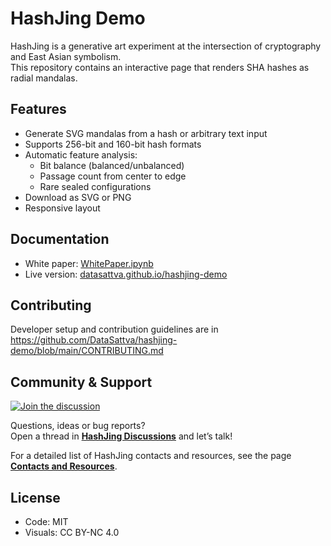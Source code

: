 # HashJing Demo

HashJing is a generative art experiment at the intersection of cryptography and East Asian symbolism.  
This repository contains an interactive page that renders SHA hashes as radial mandalas.

## Features

- Generate SVG mandalas from a hash or arbitrary text input
- Supports 256-bit and 160-bit hash formats
- Automatic feature analysis:
  - Bit balance (balanced/unbalanced)
  - Passage count from center to edge
  - Rare sealed configurations
- Download as SVG or PNG
- Responsive layout

## Documentation

- White paper: [WhitePaper.ipynb](https://github.com/DataSattva/hashjing/blob/main/WhitePaper.ipynb)
- Live version: [datasattva.github.io/hashjing-demo](https://datasattva.github.io/hashjing-demo/)
    

## Contributing

Developer setup and contribution guidelines are in
https://github.com/DataSattva/hashjing-demo/blob/main/CONTRIBUTING.md

## Community & Support

[![Join the discussion](https://img.shields.io/github/discussions/DataSattva/hashjing?logo=github)](https://github.com/DataSattva/hashjing/discussions)

Questions, ideas or bug reports?  
Open a thread in [**HashJing Discussions**](https://github.com/DataSattva/hashjing/discussions) and let’s talk!

For a detailed list of HashJing contacts and resources, see the page [**Contacts and Resources**](https://datasattva.github.io/hashjing-res/).

## License

- Code: MIT
- Visuals: CC BY-NC 4.0
    